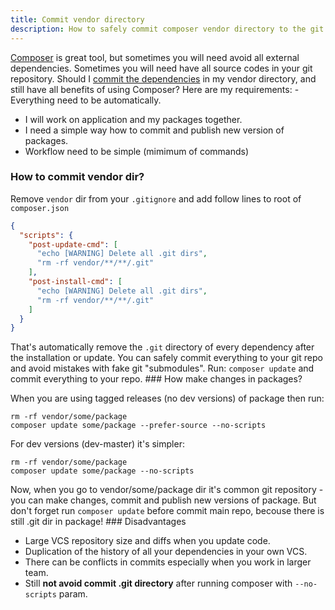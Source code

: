 ```yaml
---
title: Commit vendor directory
description: How to safely commit composer vendor directory to the git repository.
---
```


[Composer](http://getcomposer.org/) is great tool, but sometimes you will need avoid all external dependencies.
Sometimes you will need have all source codes in your git repository. Should I [ commit the dependencies](http://getcomposer.org/doc/faqs/should-i-commit-the-dependencies-in-my-vendor-directory.md)
in my vendor directory, and still have all benefits of using Composer? Here are my requirements: -
Everything need to be automatically.

- I will work on application and my packages together.
- I need a simple way how to commit and publish new version of packages.
- Workflow need to be simple (mimimum of commands)

### How to commit vendor dir?

Remove `vendor` dir from your `.gitignore` and add follow lines to root of `composer.json`

```json
{
  "scripts": {
    "post-update-cmd": [
      "echo [WARNING] Delete all .git dirs",
      "rm -rf vendor/**/**/.git"
    ],
    "post-install-cmd": [
      "echo [WARNING] Delete all .git dirs",
      "rm -rf vendor/**/**/.git"
    ]
  }
}
```

That's automatically remove the `.git` directory of every dependency after the installation or update.
You can safely commit everything to your git repo and avoid mistakes with fake
git "submodules". Run: `composer update` and commit everything to your repo. ### How make changes in packages?

When you are using tagged releases (no dev versions) of package then run:

```shell
rm -rf vendor/some/package
composer update some/package --prefer-source --no-scripts
```

For dev versions (dev-master) it's simpler:

```shell
rm -rf vendor/some/package
composer update some/package --no-scripts
```

Now, when you go to vendor/some/package dir it's common git repository - you can make changes,
commit and publish new versions of package. But don't forget run `composer update`
before commit main repo, becouse there is still .git dir in package! ### Disadvantages

- Large VCS repository size and diffs when you update code.
- Duplication of the history of all your dependencies in your own VCS.
- There can be conflicts in commits especially when you work in larger team.
- Still **not avoid commit .git directory** after running composer with `--no-scripts` param.
